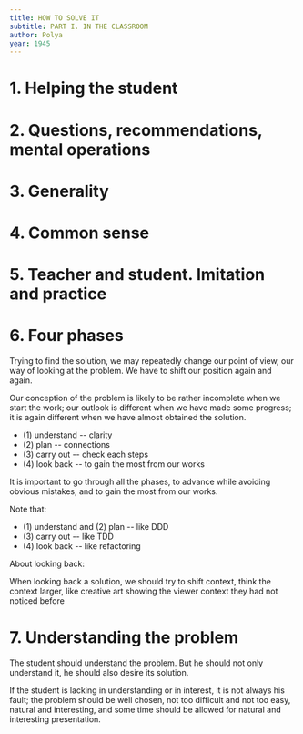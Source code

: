 ```yaml
---
title: HOW TO SOLVE IT
subtitle: PART I. IN THE CLASSROOM
author: Polya
year: 1945
---
```


# 1. Helping the student

# 2. Questions, recommendations, mental operations

# 3. Generality

# 4. Common sense

# 5. Teacher and student. Imitation and practice

# 6. Four phases

Trying to find the solution,
we may repeatedly change our point of view,
our way of looking at the problem.
We have to shift our position again and again.

Our conception of the problem is likely to be rather incomplete when we start the work;
our outlook is different when we have made some progress;
it is again different when we have almost obtained the solution.

- (1) understand -- clarity
- (2) plan -- connections
- (3) carry out -- check each steps
- (4) look back -- to gain the most from our works

It is important to go through all the phases,
to advance while avoiding obvious mistakes,
and to gain the most from our works.

Note that:

- (1) understand and (2) plan -- like DDD
- (3) carry out -- like TDD
- (4) look back -- like refactoring

About looking back:

When looking back a solution, we should try to shift context, think the context larger,
like creative art showing the viewer context they had not noticed before

# 7. Understanding the problem

The student should understand the problem.
But he should not only understand it, he should also desire its solution.

If the student is lacking in understanding or in interest,
it is not always his fault; the problem should be well chosen,
not too difficult and not too easy, natural and interesting,
and some time should be allowed for natural and interesting presentation.
